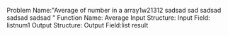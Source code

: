 <!-- for generating the problem full boiler plate code  -->
<!-- can make a form for the structure atleast   -->
<!--  make set of rules for structre  -->
<!--
Type of variables are :
list<int>
int
boolean
float
list
 -->

Problem Name:"Average of number in a array1w21312
sadsad
sad
sadsad
sadsad
sadsad
"
Function Name: Average
Input Structure:
Input Field: list<bool>num1
Output Structure:
Output Field:list<int> result
